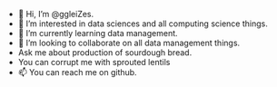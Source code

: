 - 👋 Hi, I’m @ggleiZes.
- 👀 I’m interested in data sciences and all computing science things.
- 🌱 I’m currently learning data management.
- 💞️ I’m looking to collaborate on all data management things.
- Ask me about production of sourdough bread. 
- You can corrupt me with sprouted lentils
- 📫 You can reach me on github.

<!---
ggleiZes/ggleiZes is a ✨ special ✨ repository because its `README.md` (this file) appears on your GitHub profile.
You can click the Preview link to take a look at your changes.
--->
